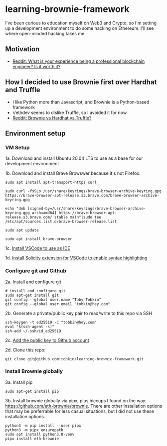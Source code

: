 # learning-brownie-framework

I've been curious to education myself on Web3 and Crypto, so I'm setting up a development environment to do some hacking on Ethereum. I'll see where open-minded hacking takes me.

## Motivation
- [Reddit: What is your experience being a professional blockchain engineer? Is it worth it?](https://www.reddit.com/r/ethdev/comments/s66a3x/what_is_your_experience_being_a_professional/)

## How I decided to use Brownie first over Hardhat and Truffle
- I like Python more than Javascript, and Brownie is a Python-based framework
- r/ethdev seems to dislike Truffle, so I avoided it for now
- [Reddit: Brownie vs Hardhat vs Truffle?](https://www.reddit.com/r/ethdev/comments/rkw5nq/brownie_vs_hardhat_vs_truffle/)

## Environment setup

### VM Setup
1a. Download and install Ubuntu 20.04 LTS to use as a base for our development environment

1b. Download and install Brave Browswer because it's not Firefox:
```
sudo apt install apt-transport-https curl

sudo curl -fsSLo /usr/share/keyrings/brave-browser-archive-keyring.gpg https://brave-browser-apt-release.s3.brave.com/brave-browser-archive-keyring.gpg

echo "deb [signed-by=/usr/share/keyrings/brave-browser-archive-keyring.gpg arch=amd64] https://brave-browser-apt-release.s3.brave.com/ stable main"|sudo tee /etc/apt/sources.list.d/brave-browser-release.list

sudo apt update

sudo apt install brave-browser
```

1c. [Install VSCode to use as IDE](git@github.com:tobkin/learning-brownie-framework.git)

1d. [Install Solidity extension for VSCode to enable syntax highlighting](https://marketplace.visualstudio.com/items?itemName=JuanBlanco.solidity)

### Configure git and Github
2a. Install and configure git
```
# install and configure git
sudo apt-get install git
git config --global user.name "Toby Tobkin"
git config --global user.email "tobkin@hey.com"
```

2b. Generate a private/public key pair to read/write to this repo via SSH
```
ssh-keygen -t ed25519 -C "tobkin@hey.com"
eval "$(ssh-agent -s)"
ssh-add ~/.ssh/id_ed25519
```

2c. [Add the public key to Github account](https://github.com/settings/keys)

2d. Clone this repo:
```
git clone git@github.com:tobkin/learning-brownie-framework.git
```

### Install Brownie globally
3a. Install pip
```
sudo apt-get install pip
```

3b. Install brownie globally via pipx, plus hiccups I found on the way: https://github.com/eth-brownie/brownie. There are other installation options that may be preferrable for less casual situations, but I did not use these installation options.
```
python3 -m pip install --user pipx
python3 -m pipx ensurepath
sudo apt install python3.8-venv
pipx install eth-brownie
```
